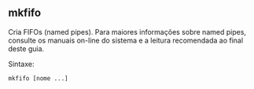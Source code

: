 ## mkfifo

Cria FIFOs (named pipes). Para maiores informações sobre named
pipes, consulte os manuais on-line do sistema e a leitura recomendada
ao final deste guia.

Sintaxe: 

	mkfifo [nome ...]

